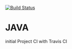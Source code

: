 [![Build Status](https://travis-ci.org/Theerapatpt/JAVA.svg?branch=master)](https://travis-ci.org/Theerapatpt/JAVA)
# JAVA

initial Project CI with Travis CI